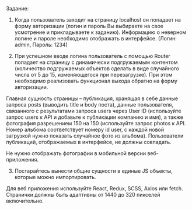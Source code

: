 Задание:

1) Когда пользователь заходит на страницу localhost он попадает на форму авторизации (логин и пароль Вы выбираете на свое усмотрение и прикладываете к заданию). Информацию о неверном логине и пароле необходимо отображать в интерфейсе. (Логин: admin, Пароль: 1234)

2) При успешном вводе логина пользователь с помощью Router попадает на страницу с динамически подгружаемым контентом (количество подгружаемых объектов сделать в виде случайного числа от 5 до 15, изменяющегося при перезагрузке). При этом необходимо реализовать функционал выхода обратно на форму авторизации.

Главная сущность страницы – публикация, хранящая в себе данные запроса posts (выводить title и body поста), данные пользователя, связанного с результатами запроса users через User ID (используйте запрос users к API и добавьте к публикации компанию и имя), а также фотография разрешением 150 на 150 (используйте запрос photos к API. Номер альбома соответствует номеру id user, с каждой новой загрузкой нужно показать случайное фото из альбома). Пользователи публикаций, отображаемых в интерфейсе, не должны совпадать.

Не нужно отображать фотографии в мобильной версии веб-приложения. 

3) Постарайтесь вынести общие сущности в единые JS объекты, которые можно импортировать.

Для веб приложения используйте React, Redux, SCSS, Axios или fetch. Странички должны быть адаптивны от 1440 до 320 пикселей включительно. 
